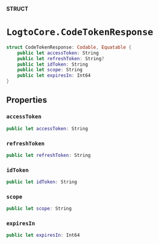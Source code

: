 **STRUCT**

# `LogtoCore.CodeTokenResponse`

```swift
struct CodeTokenResponse: Codable, Equatable {
    public let accessToken: String
    public let refreshToken: String?
    public let idToken: String
    public let scope: String
    public let expiresIn: Int64
}
```

## Properties

### `accessToken`

```swift
public let accessToken: String
```

### `refreshToken`

```swift
public let refreshToken: String
```

### `idToken`

```swift
public let idToken: String
```

### `scope`

```swift
public let scope: String
```

### `expiresIn`

```swift
public let expiresIn: Int64
```
